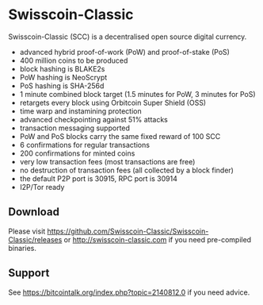 Swisscoin-Classic
===========

Swisscoin-Classic (SCC) is a decentralised open source digital currency.

 - advanced hybrid proof-of-work (PoW) and proof-of-stake (PoS)
 - 400 million coins to be produced
 - block hashing is BLAKE2s
 - PoW hashing is NeoScrypt
 - PoS hashing is SHA-256d
 - 1 minute combined block target (1.5 minutes for PoW, 3 minutes for PoS)
 - retargets every block using Orbitcoin Super Shield (OSS)
 - time warp and instamining protection
 - advanced checkpointing against 51% attacks
 - transaction messaging supported
 - PoW and PoS blocks carry the same fixed reward of 100 SCC
 - 6 confirmations for regular transactions
 - 200 confirmations for minted coins
 - very low transaction fees (most transactions are free)
 - no destruction of transaction fees (all collected by a block finder)
 - the default P2P port is 30915, RPC port is 30914
 - I2P/Tor ready


Download
--------

Please visit https://github.com/Swisscoin-Classic/Swisscoin-Classic/releases or
http://swisscoin-classic.com if you need pre-compiled binaries.


Support
-------

See https://bitcointalk.org/index.php?topic=2140812.0 if you need advice.
